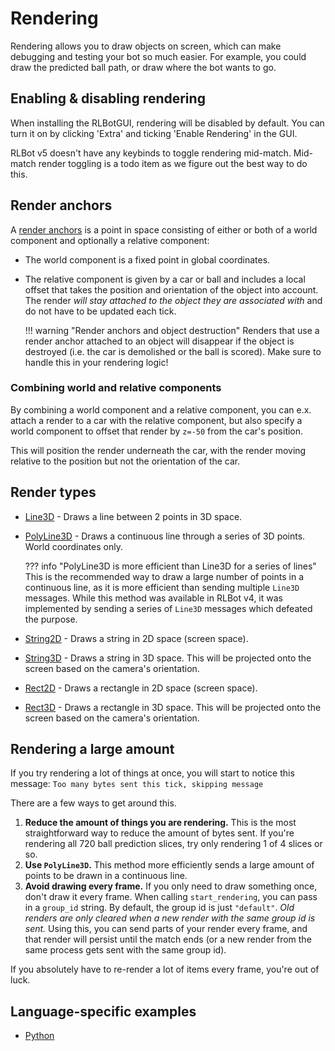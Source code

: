 # Rendering

Rendering allows you to draw objects on screen, which can make debugging and testing your bot so much easier. For example, you could draw the predicted ball path, or draw where the bot wants to go.

## Enabling & disabling rendering

When installing the RLBotGUI, rendering will be disabled by default. You can turn it on by clicking 'Extra' and ticking 'Enable Rendering' in the GUI.

RLBot v5 doesn't have any keybinds to toggle rendering mid-match. Mid-match render toggling is a todo item as we figure out the best way to do this.

## Render anchors

A [render anchors](https://github.com/RLBot/flatbuffers-schema/blob/main/rendering.fbs#L51-L61) is a point in space consisting of either or both of a world component and optionally a relative component:

- The world component is a fixed point in global coordinates.
- The relative component is given by a car or ball and includes a local offset that takes the position and orientation of the object into account. The render *will stay attached to the object they are associated with* and do not have to be updated each tick.

    !!! warning "Render anchors and object destruction"
        Renders that use a render anchor attached to an object will disappear if the object is destroyed (i.e. the car is demolished or the ball is scored).
        Make sure to handle this in your rendering logic!

### Combining world and relative components

By combining a world component and a relative component, you can e.x. attach a render to a car with the relative component, but also specify a world component to offset that render by `z=-50` from the car's position.

This will position the render underneath the car, with the render moving relative to the position but not the orientation of the car.

## Render types

- [Line3D](https://github.com/RLBot/flatbuffers-schema/blob/main/rendering.fbs#L63-L68) - Draws a line between 2 points in 3D space.
- [PolyLine3D](https://github.com/RLBot/flatbuffers-schema/blob/main/rendering.fbs#L70-L74) - Draws a continuous line through a series of 3D points. World coordinates only.

    ??? info "PolyLine3D is more efficient than Line3D for a series of lines"
        This is the recommended way to draw a large number of points in a continuous line, as it is more efficient than sending multiple `Line3D` messages. While this method was available in RLBot v4, it was implemented by sending a series of `Line3D` messages which defeated the purpose.

- [String2D](https://github.com/RLBot/flatbuffers-schema/blob/main/rendering.fbs#L76-L96) - Draws a string in 2D space (screen space).
- [String3D](https://github.com/RLBot/flatbuffers-schema/blob/main/rendering.fbs#L98-L115) - Draws a string in 3D space. This will be projected onto the screen based on the camera's orientation.
- [Rect2D](https://github.com/RLBot/flatbuffers-schema/blob/main/rendering.fbs#L117-L134) - Draws a rectangle in 2D space (screen space).
- [Rect3D](https://github.com/RLBot/flatbuffers-schema/blob/main/rendering.fbs#L136-L151) - Draws a rectangle in 3D space. This will be projected onto the screen based on the camera's orientation.

## Rendering a large amount

If you try rendering a lot of things at once, you will start to notice this message:
`Too many bytes sent this tick, skipping message`

There are a few ways to get around this.

1. **Reduce the amount of things you are rendering.**
    This is the most straightforward way to reduce the amount of bytes sent.
    If you're rendering all 720 ball prediction slices, try only rendering 1 of 4 slices or so.
2. **Use `PolyLine3D`.**
    This method more efficiently sends a large amount of points to be drawn in a continuous line.
3. **Avoid drawing every frame.**
    If you only need to draw something once, don't draw it every frame.
    When calling `start_rendering`, you can pass in a `group_id` string.
    By default, the group id is just `"default"`.
    _Old renders are only cleared when a new render with the same group id is sent._
    Using this, you can send parts of your render every frame, and that render will persist until the match ends (or a new render from the same process gets sent with the same group id).

If you absolutely have to re-render a lot of items every frame, you're out of luck.

## Language-specific examples

- [Python](https://github.com/RLBot/python-interface/wiki/Rendering)
